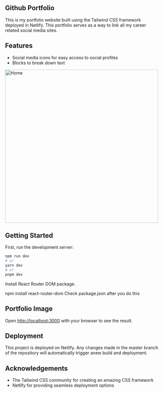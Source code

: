 ## Github Portfolio

This is my portfolio website built using the Tailwind CSS framework deployed in Netlify. This portfolio serves as a way to link all my career related social media sites.

## Features
* Social media icons for easy access to social profiles
* Blocks to break down text

<a href="https://ibb.co/XpJVfJJ">
    <img src="https://i.ibb.co/XpJVfJJ/Home.png" alt="Home" width="500">
</a>





## Getting Started

First, run the development server:

```bash
npm run dev
# or
yarn dev
# or
pnpm dev
```
Install React Router DOM package.

npm install react-router-dom
Check package.json after you do this

## Portfolio Image

Open [http://localhost:3000](http://localhost:3000) with your browser to see the result.

## Deployment
This project is deployed on Netlify. Any changes made in the master branch of the repository will automatically trigger anew build and deployment.

## Acknowledgements
* The Tailwind CSS community for creating an amazing CSS framework
* Netlify for providing seamless deployment options
